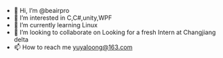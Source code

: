 - 👋 Hi, I’m @beairpro
- 👀 I’m interested in C,C#,unity,WPF
- 🌱 I’m currently learning Linux
- 💞️ I’m looking to collaborate on Looking for a fresh Intern at Changjiang delta
- 📫 How to reach me yuyaloong@163.com

<!---
beairpro/beairpro is a ✨ special ✨ repository because its `README.md` (this file) appears on your GitHub profile.
You can click the Preview link to take a look at your changes.
--->
